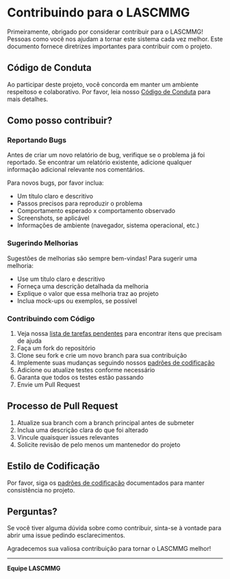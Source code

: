 # Contribuindo para o LASCMMG

Primeiramente, obrigado por considerar contribuir para o LASCMMG! Pessoas como você nos ajudam a tornar este sistema cada vez melhor. Este documento fornece diretrizes importantes para contribuir com o projeto.

## Código de Conduta

Ao participar deste projeto, você concorda em manter um ambiente respeitoso e colaborativo. Por favor, leia nosso [Código de Conduta](./docs/CODING_STANDARDS.md) para mais detalhes.

## Como posso contribuir?

### Reportando Bugs

Antes de criar um novo relatório de bug, verifique se o problema já foi reportado. Se encontrar um relatório existente, adicione qualquer informação adicional relevante nos comentários.

Para novos bugs, por favor inclua:
- Um título claro e descritivo
- Passos precisos para reproduzir o problema
- Comportamento esperado x comportamento observado
- Screenshots, se aplicável
- Informações de ambiente (navegador, sistema operacional, etc.)

### Sugerindo Melhorias

Sugestões de melhorias são sempre bem-vindas! Para sugerir uma melhoria:
- Use um título claro e descritivo
- Forneça uma descrição detalhada da melhoria
- Explique o valor que essa melhoria traz ao projeto
- Inclua mock-ups ou exemplos, se possível

### Contribuindo com Código

1. Veja nossa [lista de tarefas pendentes](./docs/TODO.md) para encontrar itens que precisam de ajuda
2. Faça um fork do repositório
3. Clone seu fork e crie um novo branch para sua contribuição
4. Implemente suas mudanças seguindo nossos [padrões de codificação](./docs/CODING_STANDARDS.md)
5. Adicione ou atualize testes conforme necessário
6. Garanta que todos os testes estão passando
7. Envie um Pull Request

## Processo de Pull Request

1. Atualize sua branch com a branch principal antes de submeter
2. Inclua uma descrição clara do que foi alterado
3. Vincule quaisquer issues relevantes
4. Solicite revisão de pelo menos um mantenedor do projeto

## Estilo de Codificação

Por favor, siga os [padrões de codificação](./docs/CODING_STANDARDS.md) documentados para manter consistência no projeto.

## Perguntas?

Se você tiver alguma dúvida sobre como contribuir, sinta-se à vontade para abrir uma issue pedindo esclarecimentos.

Agradecemos sua valiosa contribuição para tornar o LASCMMG melhor!

---

**Equipe LASCMMG**
